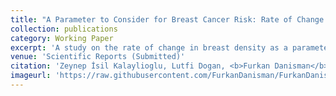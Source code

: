 ```yaml
---
title: "A Parameter to Consider for Breast Cancer Risk: Rate of Change in Breast Density"
collection: publications
category: Working Paper
excerpt: 'A study on the rate of change in breast density as a parameter for assessing breast cancer risk.'
venue: 'Scientific Reports (Submitted)'
citation: 'Zeynep İsil Kalaylioglu, Lutfi Dogan, <b>Furkan Danisman</b>.'
imageurl: 'https://raw.githubusercontent.com/FurkanDanisman/FurkanDanisman.github.io/master/images/Heatmap_Mammographic_Density-1.png'
---
```

